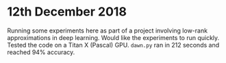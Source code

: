 
12th December 2018
==================

Running some experiments here as part of a project involving low-rank
approximations in deep learning. Would like the experiments to run quickly.
Tested the code on a Titan X (Pascal) GPU. `dawn.py` ran in 212 seconds and
reached 94% accuracy.


